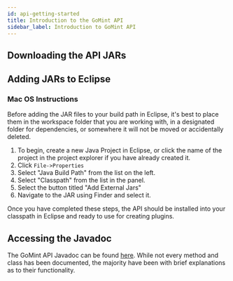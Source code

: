 ```yaml
---
id: api-getting-started
title: Introduction to the GoMint API
sidebar_label: Introduction to GoMint API
---
```


## Downloading the API JARs

## Adding JARs to Eclipse

### Mac OS Instructions

Before adding the JAR files to your build path in Eclipse, it's best to place them
in the workspace folder that you are working with, in a designated folder for
dependencies, or somewhere it will not be moved or accidentally deleted.

1. To begin, create a new Java Project in Eclipse, or click the name of the project
in the project explorer if you have already created it.
2. Click ```File->Properties```
3. Select "Java Build Path" from the list on the left.
4. Select "Classpath" from the list in the panel.
5. Select the button titled "Add External Jars"
6. Navigate to the JAR using Finder and select it.

Once you have completed these steps, the API should be installed into your
classpath in Eclipse and ready to use for creating plugins.

## Accessing the Javadoc

The GoMint API Javadoc can be found [here](https://s.janmm14.de/gomint-javadoc).
While not every method and class has been documented, the majority have been with
brief explanations as to their functionality.
